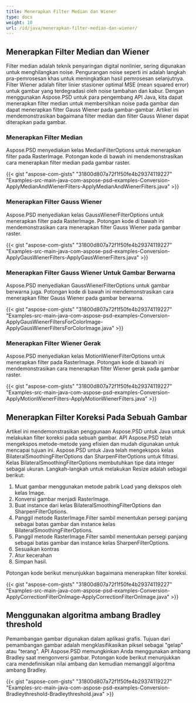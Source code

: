 ```yaml
---
title: Menerapkan Filter Median dan Wiener
type: docs
weight: 10
url: /id/java/menerapkan-filter-median-dan-wiener/
---
```


## **Menerapkan Filter Median dan Wiener**
Filter median adalah teknik penyaringan digital nonlinier, sering digunakan untuk menghilangkan noise. Pengurangan noise seperti ini adalah langkah pra-pemrosesan khas untuk meningkatkan hasil pemrosesan selanjutnya. Filter Wiener adalah filter linier stasioner optimal MSE (mean squared error) untuk gambar yang terdegradasi oleh noise tambahan dan kabur. Dengan menggunakan Aspose.PSD untuk para pengembang API Java, kita dapat menerapkan filter median untuk membersihkan noise pada gambar dan dapat menerapkan filter Gauss Wiener pada gambar-gambar. Artikel ini mendemonstrasikan bagaimana filter median dan filter Gauss Wiener dapat diterapkan pada gambar.
### **Menerapkan Filter Median**
Aspose.PSD menyediakan kelas MedianFilterOptions untuk menerapkan filter pada RasterImage. Potongan kode di bawah ini mendemonstrasikan cara menerapkan filter median pada gambar raster.


{{< gist "aspose-com-gists" "31800d807a72f1f50fe4b29374119227" "Examples-src-main-java-com-aspose-psd-examples-Conversion-ApplyMedianAndWienerFilters-ApplyMedianAndWienerFilters.java" >}}
### **Menerapkan Filter Gauss Wiener**
Aspose.PSD menyediakan kelas GaussWienerFilterOptions untuk menerapkan filter pada RasterImage. Potongan kode di bawah ini mendemonstrasikan cara menerapkan filter Gauss Wiener pada gambar raster.

{{< gist "aspose-com-gists" "31800d807a72f1f50fe4b29374119227" "Examples-src-main-java-com-aspose-psd-examples-Conversion-ApplyGausWienerFilters-ApplyGausWienerFilters.java" >}}
### **Menerapkan Filter Gauss Wiener Untuk Gambar Berwarna**
Aspose.PSD menyediakan GaussWienerFilterOptions untuk gambar berwarna juga. Potongan kode di bawah ini mendemonstrasikan cara menerapkan filter Gauss Wiener pada gambar berwarna.


{{< gist "aspose-com-gists" "31800d807a72f1f50fe4b29374119227" "Examples-src-main-java-com-aspose-psd-examples-Conversion-ApplyGausWienerFiltersForColorImage-ApplyGausWienerFiltersForColorImage.java" >}}
### **Menerapkan Filter Wiener Gerak**
Aspose.PSD menyediakan kelas MotionWienerFilterOptions untuk menerapkan filter pada RasterImage. Potongan kode di bawah ini mendemonstrasikan cara menerapkan filter Wiener gerak pada gambar raster.


{{< gist "aspose-com-gists" "31800d807a72f1f50fe4b29374119227" "Examples-src-main-java-com-aspose-psd-examples-Conversion-ApplyMotionWienerFilters-ApplyMotionWienerFilters.java" >}}
## **Menerapkan Filter Koreksi Pada Sebuah Gambar**
Artikel ini mendemonstrasikan penggunaan Aspose.PSD untuk Java untuk melakukan filter koreksi pada sebuah gambar. API Aspose.PSD telah mengekspos metode-metode yang efisien dan mudah digunakan untuk mencapai tujuan ini. Aspose.PSD untuk Java telah mengekspos kelas BilateralSmoothingFilterOptions dan SharpenFilterOptions untuk filtrasi. Kelas BilateralSmoothingFilterOptions membutuhkan tipe data integer sebagai ukuran. Langkah-langkah untuk melakukan Resize adalah sebagai berikut:


1. Muat gambar menggunakan metode pabrik Load yang diekspos oleh kelas Image.
1. Konversi gambar menjadi RasterImage.
1. Buat instance dari kelas BilateralSmoothingFilterOptions dan SharpenFilterOptions.
1. Panggil metode RasterImage.Filter sambil menentukan persegi panjang sebagai batas gambar dan instance kelas BilateralSmoothingFilterOptions.
1. Panggil metode RasterImage.Filter sambil menentukan persegi panjang sebagai batas gambar dan instance kelas SharpenFilterOptions.
1. Sesuaikan kontras
1. Atur kecerahan
1. Simpan hasil.

Potongan kode berikut menunjukkan bagaimana menerapkan filter koreksi.

{{< gist "aspose-com-gists" "31800d807a72f1f50fe4b29374119227" "Examples-src-main-java-com-aspose-psd-examples-Conversion-ApplyCorrectionFilterOnImage-ApplyCorrectionFilterOnImage.java" >}}
## **Menggunakan algoritma ambang Bradley threshold**
Pemambangan gambar digunakan dalam aplikasi grafis. Tujuan dari pemambangan gambar adalah mengklasifikasikan piksel sebagai "gelap" atau "terang". API Aspose.PSD memungkinkan Anda menggunakan ambang Bradley saat mengonversi gambar. Potongan kode berikut menunjukkan cara mendefinisikan nilai ambang dan kemudian memanggil algoritma ambang Bradley.

{{< gist "aspose-com-gists" "31800d807a72f1f50fe4b29374119227" "Examples-src-main-java-com-aspose-psd-examples-Conversion-Bradleythreshold-Bradleythreshold.java" >}}
